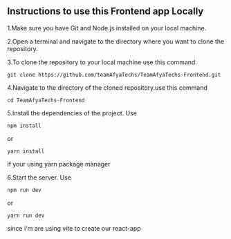 ## Instructions to use this Frontend app Locally
  1.Make sure you have Git and Node.js installed on your local machine.
  
  2.Open a terminal and navigate to the directory where you want to clone the repository.
  
  3.To clone the repository to your local machine use this command.
  
    git clone https://github.com/teamAfyaTechs/TeamAfyaTechs-Frontend.git
  
  4.Navigate to the directory of the cloned repository.use this command 
  
    cd TeamAfyaTechs-Frontend
  
  5.Install the dependencies of the project. Use 
  
    npm install 
    
  or
  
    yarn install 
    
  if your using yarn package manager
  
  6.Start the server. Use 
    
    npm run dev 
    
  or 
  
    yarn run dev 
  
  since i'm are using vite to create our react-app
